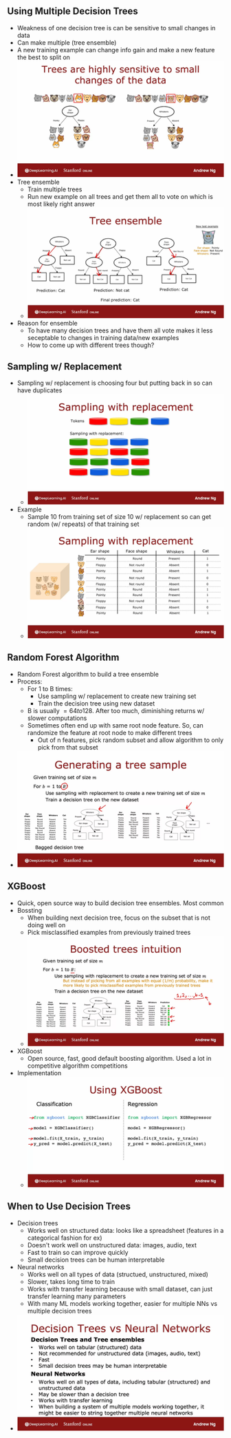 ## Using Multiple Decision Trees
* Weakness of one decision tree is can be sensitive to small changes in data
* Can make multiple (tree ensemble)
* A new training example can change info gain and make a new feature the best to split on
* ![Img](../../../Images/Trees%20are%20highly%20sensitive%20to%20small.png)
* Tree ensemble
  * Train multiple trees
  * Run new example on all trees and get them all to vote on which is most likely right answer
  * ![Img](../../../Images/Pasted%20Graphic%2042.png)
* Reason for ensemble
  * To have many decision trees and have them all vote makes it less seceptable to changes in training data/new examples
  * How to come up with different trees though?

## Sampling w/ Replacement
* Sampling w/ replacement is choosing four but putting back in so can have duplicates
  * ![Img](../../../Images/Sampling%20with%20replacement.png)
* Example
  * Sample 10 from training set of size 10 w/ replacement so can get random (w/ repeats) of that training set
  * ![Img](../../../Images/Sampling%20with%20replacement%202.png)

## Random Forest Algorithm
* Random Forest algorithm to build a tree ensemble
* Process:
  * For 1 to B times:
    * Use sampling w/ replacement to create new training set
    * Train the decision tree using new dataset
  * B is usually $= 64 to 128$. After too much, diminishing returns w/ slower computations
  * Sometimes often end up with same root node feature. So, can randomize the feature at root node to make different trees
    * Out of n features, pick random subset and allow algorithm to only pick from that subset
* ![Img](../../../Images/Pasted%20Graphic%204%206.png)

## XGBoost
* Quick, open source way to build decision tree ensembles. Most common
* Bossting
  * When building next decision tree, focus on the subset that is not doing well on
  * Pick misclassified examples from previously trained trees
  * ![Img](../../../Images/Pasted%20Graphic%205%205.png)
* XGBoost
  * Open source, fast, good default boosting algorithm. Used a lot in competitive algorithm competitions
* Implementation
  * ![Img](../../../Images/Pasted%20Graphic%206%205.png)

## When to Use Decision Trees
* Decision trees
  * Works well on structured data: looks like a spreadsheet (features in a categorical fashion for ex)
  * Doesn't work well on unstructured data: images, audio, text
  * Fast to train so can improve quickly
  * Small decision trees can be human interpretable
* Neural networks
  * Works well on all types of data (structued, unstructured, mixed)
  * Slower, takes long time to train
  * Works with transfer learning because with small dataset, can just transfer learning many parameters
  * With many ML models working together, easier for multiple NNs vs multiple decision trees
* ![Img](../../../Images/Decision%20Trees%20vs%20Neural%20Networks.png)